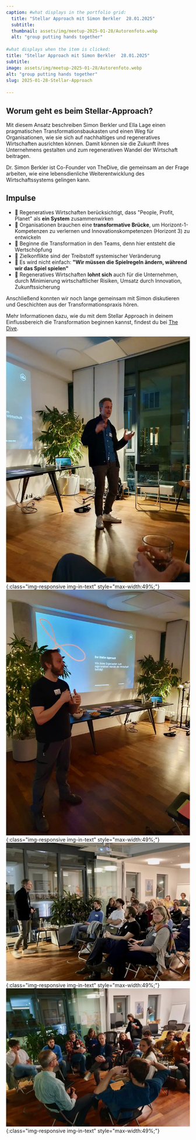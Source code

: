 ```yaml
---
caption: #what displays in the portfolio grid:
  title: "Stellar Approach mit Simon Berkler ­ 28.01.2025" 
  subtitle: 
  thumbnail: assets/img/meetup-2025-01-28/Autorenfoto.webp
  alt: "group putting hands together"

#what displays when the item is clicked:
title: "Stellar Approach mit Simon Berkler ­ 28.01.2025"
subtitle: 
image: assets/img/meetup-2025-01-28/Autorenfoto.webp
alt: "group putting hands together"
slug: 2025-01-28-Stellar-Approach

---
```

## Worum geht es beim Stellar-Approach?

Mit diesem Ansatz beschreiben Simon Berkler und Ella Lage einen pragmatischen Transformationsbaukasten und einen 
Weg für Organisationen, wie sie sich auf nachhaltiges und regeneratives Wirtschaften ausrichten können. Damit 
können sie die Zukunft ihres Unternehmens gestalten und zum regenerativen Wandel der Wirtschaft beitragen. 

Dr. Simon Berkler ist Co-Founder von TheDive, die gemeinsam an der Frage arbeiten, wie eine lebensdienliche 
Weiterentwicklung des Wirtschaftssystems gelingen kann.

## Impulse

* 🥁 Regeneratives Wirtschaften berücksichtigt, dass "People, Profit, Planet" als **ein System** zusammenwirken
* 🥁 Organisationen brauchen eine **transformative Brücke**, um Horizont-1-Kompetenzen zu verlernen und Innovationskompetenzen (Horizont 3) zu entwickeln
* 🥁 Beginne die Transformation in den Teams, denn hier entsteht die Wertschöpfung
* 🥁 Zielkonflikte sind der Treibstoff systemischer Veränderung
* 🥁 Es wird nicht einfach: **"Wir müssen die Spielregeln ändern, während wir das Spiel spielen"**
* 🥁 Regeneratives Wirtschaften **lohnt sich** auch für die Unternehmen, durch Minimierung wirtschaftlicher Risiken, Umsatz durch Innovation, Zukunftssicherung

Anschließend konnten wir noch lange gemeinsam mit Simon diskutieren und Geschichten aus der Transformationspraxis hören.

Mehr Informationen dazu, wie du mit dem Stellar Approach in deinem Einflussbereich die Transformation beginnen kannst, findest du bei [The Dive](https://www.thedive.com/de/stellar-approach).

![Simon](assets/img/meetup-2025-01-28/signal-2025-01-29-122012_004.webp){:class="img-responsive img-in-text" style="max-width:49%;"}
![Martin](assets/img/meetup-2025-01-28/signal-2025-01-29-122012_006.webp){:class="img-responsive img-in-text" style="max-width:49%;"}
![Zuhören](assets/img/meetup-2025-01-28/signal-2025-01-28-225931_002.webp){:class="img-responsive img-in-text" style="max-width:49%;"}
![Diskussionsrunde](assets/img/meetup-2025-01-28/signal-2025-01-29-122012_002.webp){:class="img-responsive img-in-text" style="max-width:49%;"}